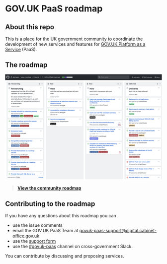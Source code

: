 # GOV.UK PaaS roadmap

## About this repo

This is a place for the UK government community to coordinate the development
of new services and features for [GOV.UK Platform as a Service](https://www.cloud.service.gov.uk) (PaaS).

## The roadmap
![roadmap](roadmap-large.png)

> **[View the community roadmap](https://github.com/alphagov/paas-roadmap/projects/1?fullscreen=true)**


## Contributing to the roadmap 

If you have any questions about this roadmap you can 
- use the issue comments
- email the GOV.UK PaaS Team at govuk-paas-support@digital.cabinet-office.gov.uk
- use the [support form](https://www.cloud.service.gov.uk/support/find-out-more)
- use the [#govuk-paas](https://ukgovernmentdigital.slack.com/messages/C33SAH4GJ) channel on cross-government Slack.


You can contribute by discussing and proposing services.

